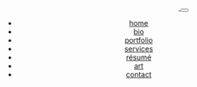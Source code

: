 <header class="navigation" role="banner">
  <div class="branding">
    <a class="site-title" href="/" aria-label="Home">
      <svg class="logo" width="200" height="79" viewBox="0 0 200 79" fill="none" xmlns="http://www.w3.org/2000/svg">
        <path d="M0 35.0257C0 19.8428 0 12.2513 4.28939 7.20873C4.9159 6.47221 5.60075 5.78736 6.33728 5.16085C11.3798 0.87146 18.9713 0.87146 34.1543 0.87146C46.5866 0.87146 52.8027 0.87146 57.4384 4.09866C58.123 4.57524 58.7737 5.09884 59.3857 5.66566C63.5297 9.5039 64.8592 15.5762 67.5182 27.7208L74.8237 61.0875C75.1598 62.6229 76.5196 63.7172 78.0914 63.7172C79.6631 63.7172 81.0229 62.6229 81.3591 61.0875L93.376 6.20208C94.0574 3.08966 96.8139 0.87146 100 0.87146C103.186 0.87146 105.943 3.08966 106.624 6.20207L118.641 61.0875C118.977 62.6229 120.337 63.7172 121.909 63.7172C123.48 63.7172 124.84 62.6229 125.176 61.0875L132.482 27.7208C135.141 15.5762 136.47 9.5039 140.614 5.66567C141.226 5.09884 141.877 4.57524 142.562 4.09866C147.197 0.87146 153.413 0.87146 165.846 0.87146C181.029 0.87146 188.62 0.87146 193.663 5.16085C194.399 5.78736 195.084 6.47221 195.711 7.20874C200 12.2513 200 19.8428 200 35.0257V42.0143C200 58.9849 200 67.4702 194.728 72.7422C189.456 78.0143 180.971 78.0143 164 78.0143H36C19.0294 78.0143 10.5442 78.0143 5.27208 72.7422C0 67.4702 0 58.9849 0 42.0143V35.0257Z" />
      </svg>
    </a>
    <button id="menu-button" class="menu-button" aria-label="Open Navigation Menu" aria-expanded="false">
      <i></i>
    </button>
  </div>
  <nav id="navigation-items" class="menu" aria-label="Main Navigation">
    <ul>
      <li class="fade-in-element"><a href="/" aria-label="Home">home</a></li>
      <li class="fade-in-element"><a href="/bio" aria-label="About">bio</a></li>
      <li class="fade-in-element"><a href="/portfolio" aria-label="Portfolio">portfolio</a></li>
      <li class="fade-in-element"><a href="/services" aria-label="Services">services</a></li>
      <li class="fade-in-element"><a href="/resume" aria-label="Résumé">résumé</a></li>
      <li class="fade-in-element"><a href="/art" aria-label="Art">art</a></li>
      <li class="fade-in-element"><a href="/contact" aria-label="Contact">contact</a></li>
    </ul>
  </nav>
</header>
